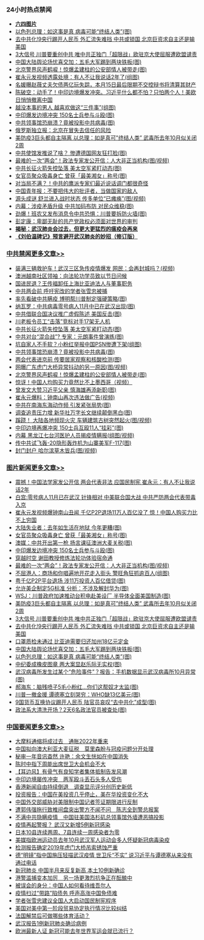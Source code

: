 <div class="catlist">
<h3>24小时热点禁闻</h3>
<ul>
<li><b><a href="64photo" target="_blank">六四图片</a></b></li>
<li><a href="https://github.com/fqnews/bnews/blob/master/topimagenews/20200510/1326159.md">以色列总理：如这事是真 病毒可能“终结人类”(图)</a></li>
<li><a href="https://github.com/fqnews/bnews/blob/master/topimagenews/20200510/1326162.md">去中共化!9央行踢开人民币 外汇流失难挡 中共或锁国 北京巨资求自主还是输美国</a></li>
<li><a href="https://github.com/fqnews/bnews/blob/master/topimagenews/20200510/1326241.md">3大信号 川普要重创中共 唯中共正独门「超限战」欧驻京大使屈服遭欧盟谴责</a></li>
<li><a href="https://github.com/fqnews/bnews/blob/master/topimagenews/20200510/1326160.md">中国大陆舆论场忧喜交加：五毛大军踢到两块铁板(图)</a></li>
<li><a href="https://github.com/fqnews/bnews/blob/master/cbnews/20200511/1326544.md">北京警界风声鹤唳！惊爆孟建柱的公安部情人被带走(图)</a></li>
<li><a href="https://github.com/fqnews/bnews/blob/master/cbnews/20200511/1326407.md">崔永元发视频透露处境：有人不让我说话2年了(组图)</a></li>
<li><a href="https://github.com/fqnews/bnews/blob/master/yule/20200511/1326336.md">名媛曝赵薇丈夫欠债两亿玩失踪，本月15日最后限期不交控辩书将清算其财产</a></li>
<li><a href="https://github.com/fqnews/bnews/blob/master/cbnews/20200511/1326377.md">陈破空：动手了！中印边境爆发冲突。习近平什么都不怕？只怕两个人！美欧日悄悄撤离中国 </a></li>
<li><a href="https://github.com/fqnews/bnews/blob/master/funmedia/20200511/1326376.md">越没本事的男人 越喜欢做这“三件事”(组图)</a></li>
<li><a href="https://github.com/fqnews/bnews/blob/master/topimagenews/20200511/1326514.md">中印爆发边境冲突 150名士兵参与斗殴(图)</a></li>
<li><a href="https://github.com/fqnews/bnews/blob/master/cbnews/20200511/1326557.md">中共领事馆恐崩溃？竟被投影中共病毒(图)</a></li>
<li><a href="https://github.com/fqnews/bnews/blob/master/comments/20200511/1326394.md">俄罗斯独立报：北京在冒失去信任的风险</a></li>
<li><a href="https://github.com/fqnews/bnews/blob/master/topimagenews/20200510/1326273.md">美防疫3巨头都自主隔离 以总理：如是真可"终结人类” 武毒所去年10月似关闭2周</a></li>
<li><a href="https://github.com/fqnews/bnews/blob/master/cnnews/hknews/20200511/1326412.md">中共使馆发推说了啥？ 惨遭德国网友狂打脸(图)</a></li>
<li><a href="https://github.com/fqnews/bnews/blob/master/topimagenews/20200511/1326429.md">最难的一次“两会”！政法专家发公开信：人大非正当机构(图/视频)</a></li>
<li><a href="https://github.com/fqnews/bnews/blob/master/cbnews/20200511/1326572.md">中共长征火箭失控坠落 美太空军紧盯动态(图)</a></li>
<li><a href="https://github.com/fqnews/bnews/blob/master/topimagenews/20200511/1326612.md">女官员聚众吸毒身亡 曾获「最美湘女」称号(图)</a></li>
<li><a href="https://github.com/fqnews/bnews/blob/master/comments/20200510/1326245.md">对当局不满？！中共的鹰派专家们最近说话调门都很奇怪</a></li>
<li><a href="https://github.com/fqnews/bnews/blob/master/baitai/20200510/1326280.md">中国青年报：不要把伟大的批评者，当做国家的敌人</a></li>
<li><a href="https://github.com/fqnews/bnews/blob/master/cbnews/20200511/1326500.md">源头成谜 舒兰进入战时状态 传多单位“已瘫痪”(图/视频)</a></li>
<li><a href="https://github.com/fqnews/bnews/blob/master/cbnews/20200511/1326322.md">内幕：涉疫矛盾升级 中共加码布防 对民众维稳(图)</a></li>
<li><a href="https://github.com/fqnews/bnews/blob/master/cnnews/20200511/1326668.md">劲爆！班农又发布消息令中共恐惧：川普要拆防火墙(图)</a></li>
<li><a href="https://github.com/fqnews/bnews/blob/master/cbnews/20200511/1326355.md">彭定康：卑鄙无耻的共产党政权必须面对世界的审判</a></li>
<li><b><a href="https://github.com/fqnews/bnews/blob/master/comments/20200211/1275071.md" target="_blank">揭秘：武汉肺炎会过去，但更大更猛烈的瘟疫会再来</a></b></li>
<li><b><a href="https://github.com/fqnews/bnews/blob/master/comments/20200207/1272816.md" target="_blank">《刘伯温碑记》预言避开武汉肺炎的妙招（修订版）</a></b></li>
</ul>
</div>

<div class="catlist">
<h3><a href="https://github.com/fqnews/bnews/blob/master/cbnews/" target="_blank">中共禁闻</a><span><a href="https://github.com/fqnews/bnews/blob/master/cbnews/" target="_blank" rel="nofollow">更多文章>></a></span></h3>
<ul>
<li><a href="https://github.com/fqnews/bnews/blob/master/cbnews/20200511/1326734.md" target="_blank">装满三辆救护车！武汉三区急传疫情爆发 网民：会再封城吗？(视频)</a></li>
<li><a href="https://github.com/fqnews/bnews/blob/master/cbnews/20200511/1326629.md" target="_blank">澳洲越南社区领袖：向法轮功学员致以节日问候</a></li>
<li><a href="https://github.com/fqnews/bnews/blob/master/cbnews/20200511/1326717.md" target="_blank">国进民退？王传福卸任上海比亚迪法人与董事职务</a></li>
<li><a href="https://github.com/fqnews/bnews/blob/master/cbnews/20200511/1326684.md" target="_blank">中共两会前 呼吁宪改的学者张雪忠被捕</a></li>
<li><a href="https://github.com/fqnews/bnews/blob/master/cbnews/20200511/1326677.md" target="_blank">率先看破中共瞒疫 博明帮川普制定强硬策略(图)</a></li>
<li><a href="https://github.com/fqnews/bnews/blob/master/cbnews/20200511/1326676.md" target="_blank">纳瓦罗：中共病毒零号病人11月中已在武汉出现(图)</a></li>
<li><a href="https://github.com/fqnews/bnews/blob/master/cbnews/20200511/1326672.md" target="_blank">中共借联合国决议推广虚假陈述 美国反击(图)</a></li>
<li><a href="https://github.com/fqnews/bnews/blob/master/cbnews/20200511/1326646.md" target="_blank">川老板令员工“击落”竞标对手17架无人机</a></li>
<li><a href="https://github.com/fqnews/bnews/blob/master/cbnews/20200511/1326572.md" target="_blank">中共长征火箭失控坠落 美太空军紧盯动态(图)</a></li>
<li><a href="https://github.com/fqnews/bnews/blob/master/cbnews/20200511/1326571.md" target="_blank">中共对台“混合战”? 专家：元朗事件曾演练(图)</a></li>
<li><a href="https://github.com/fqnews/bnews/blob/master/cbnews/20200511/1326570.md" target="_blank">坑自家人不手软？小粉红举报中国PSN惨遭下架(组图)</a></li>
<li><a href="https://github.com/fqnews/bnews/blob/master/cbnews/20200511/1326557.md" target="_blank">中共领事馆恐崩溃？竟被投影中共病毒(图)</a></li>
<li><a href="https://github.com/fqnews/bnews/blob/master/cbnews/20200511/1326556.md" target="_blank">两会代表进京前 传要居家观察和核酸检测(图)</a></li>
<li><a href="https://github.com/fqnews/bnews/blob/master/cbnews/20200511/1326552.md" target="_blank">网曝广东虎门大桥异常抖动的另一原因(图/视频)</a></li>
<li><a href="https://github.com/fqnews/bnews/blob/master/cbnews/20200511/1326544.md" target="_blank">北京警界风声鹤唳！惊爆孟建柱的公安部情人被带走(图)</a></li>
<li><a href="https://github.com/fqnews/bnews/blob/master/cbnews/20200511/1326543.md" target="_blank">惊讶！中国人均购买力竟然比不上墨西哥（视频）</a></li>
<li><a href="https://github.com/fqnews/bnews/blob/master/cbnews/20200511/1326536.md" target="_blank">曾发文大赞习近平父亲 慎海雄再添新职(图)</a></li>
<li><a href="https://github.com/fqnews/bnews/blob/master/cbnews/20200511/1326535.md" target="_blank">崔永元爆料：钟南山再次违法做广告(视频)</a></li>
<li><a href="https://github.com/fqnews/bnews/blob/master/cbnews/20200511/1326517.md" target="_blank">中共在南海东海动作频 引发紧张局势(图)</a></li>
<li><a href="https://github.com/fqnews/bnews/blob/master/cbnews/20200511/1326516.md" target="_blank">调查追责压力增 新华社万字长文继续颠倒黑白(图)</a></li>
<li><a href="https://github.com/fqnews/bnews/blob/master/cbnews/20200511/1326515.md" target="_blank">蹊跷！ 大陆各地频现火灾 车辆建筑古树突然起火(图/视频)</a></li>
<li><a href="https://github.com/fqnews/bnews/blob/master/cbnews/20200511/1326511.md" target="_blank">中印边境再爆冲突 150士兵互殴11人“挂彩”(图)</a></li>
<li><a href="https://github.com/fqnews/bnews/blob/master/cbnews/20200511/1326510.md" target="_blank">内幕 黑龙江七台河医护人员揭疫情瞒报(组图/视频)</a></li>
<li><a href="https://github.com/fqnews/bnews/blob/master/cbnews/20200511/1326502.md" target="_blank">传中共试飞轰-20隐形轰炸机为山寨美军F-117(图)</a></li>
<li><a href="https://github.com/fqnews/bnews/blob/master/cbnews/20200511/1326501.md" target="_blank">封门封户 哈尔滨草木皆兵(图/视频)</a></li>

</ul>
</div>
<div class="catlist">
<h3><a href="https://github.com/fqnews/bnews/blob/master/topimagenews/" target="_blank">图片新闻</a><span><a href="https://github.com/fqnews/bnews/blob/master/topimagenews/" target="_blank" rel="nofollow">更多文章>></a></span></h3>
<ul>
<li><a href="https://github.com/fqnews/bnews/blob/master/topimagenews/20200511/1326733.md" target="_blank">震撼！中国法学家发公开信 两会代表非法 应国民制宪 崔永元：有人不让我说话2年</a></li>
<li><a href="https://github.com/fqnews/bnews/blob/master/topimagenews/20200511/1326708.md" target="_blank">白宫:零号病人11月已在武汉 针锋相对 中美联合国大战 中共严防两会代表带毒入京</a></li>
<li><a href="https://github.com/fqnews/bnews/blob/master/topimagenews/20200511/1326691.md" target="_blank">崔永元发视频爆钟南山丑闻 千亿P2P退场11万人百亿没了 惊！中国人购买力比不上穷国</a></li>
<li><a href="https://github.com/fqnews/bnews/blob/master/topimagenews/20200511/1326613.md" target="_blank">大陆失业者：去年如生活在地狱 今年更糟(图)</a></li>
<li><a href="https://github.com/fqnews/bnews/blob/master/topimagenews/20200511/1326612.md" target="_blank">女官员聚众吸毒身亡 曾获「最美湘女」称号(图)</a></li>
<li><a href="https://github.com/fqnews/bnews/blob/master/topimagenews/20200511/1326555.md" target="_blank">澳媒：中共开出第一枪 扬言课征澳洲大麦关税(图)</a></li>
<li><a href="https://github.com/fqnews/bnews/blob/master/topimagenews/20200511/1326514.md" target="_blank">中印爆发边境冲突 150名士兵参与斗殴(图)</a></li>
<li><a href="https://github.com/fqnews/bnews/blob/master/comments/20200511/1322384.md" target="_blank">穿越时空 谢田教授修炼法轮功体验宿命通</a></li>
<li><a href="https://github.com/fqnews/bnews/blob/master/topimagenews/20200511/1326429.md" target="_blank">最难的一次“两会”！政法专家发公开信：人大非正当机构(图/视频)</a></li>
<li><a href="https://github.com/fqnews/bnews/blob/master/topimagenews/20200511/1326417.md" target="_blank">不屈港人：商场和你唱遍地开花走入街头 警旺角狂抓逾百人(组图)</a></li>
<li><a href="https://github.com/fqnews/bnews/blob/master/topimagenews/20200511/1326416.md" target="_blank">粤千亿P2P平台退场 涉11万投资人百亿借贷(图)</a></li>
<li><a href="https://github.com/fqnews/bnews/blob/master/topimagenews/20200511/1326406.md" target="_blank">允许美企制定5G标准 分析：不涉及解封华为(图)</a></li>
<li><a href="https://github.com/fqnews/bnews/blob/master/topimagenews/20200511/1326300.md" target="_blank">WSJ：川普政府加速推动台积电赴美设厂 半导体全面美国制造(图)</a></li>
<li><a href="https://github.com/fqnews/bnews/blob/master/topimagenews/20200510/1326273.md" target="_blank">美防疫3巨头都自主隔离 以总理：如是真可&#8221;终结人类” 武毒所去年10月似关闭2周</a></li>
<li><a href="https://github.com/fqnews/bnews/blob/master/topimagenews/20200510/1326241.md" target="_blank">3大信号 川普要重创中共 唯中共正独门「超限战」欧驻京大使屈服遭欧盟谴责</a></li>
<li><a href="https://github.com/fqnews/bnews/blob/master/topimagenews/20200510/1326162.md" target="_blank">去中共化!9央行踢开人民币 外汇流失难挡 中共或锁国 北京巨资求自主还是输美国</a></li>
<li><a href="https://github.com/fqnews/bnews/blob/master/topimagenews/20200510/1326161.md" target="_blank">口罩质检未通过 比亚迪需要归还加州18亿元定金</a></li>
<li><a href="https://github.com/fqnews/bnews/blob/master/topimagenews/20200510/1326160.md" target="_blank">中国大陆舆论场忧喜交加：五毛大军踢到两块铁板(图)</a></li>
<li><a href="https://github.com/fqnews/bnews/blob/master/topimagenews/20200510/1326159.md" target="_blank">以色列总理：如这事是真 病毒可能“终结人类”(图)</a></li>
<li><a href="https://github.com/fqnews/bnews/blob/master/topimagenews/20200510/1326109.md" target="_blank">中纪委成橡皮图章 两大案显赵乐际无实权(图)</a></li>
<li><a href="https://github.com/fqnews/bnews/blob/master/topimagenews/20200510/1325959.md" target="_blank">武汉病毒所发生过某个“危险事件”？报告：手机数据显示武汉病毒所10月异常(图)</a></li>
<li><a href="https://github.com/fqnews/bnews/blob/master/topimagenews/20200510/1325884.md" target="_blank">郝海东：脑残喷子5毛小粉红&#8230;你们这帮奴才太监(图)</a></li>
<li><a href="https://github.com/fqnews/bnews/blob/master/topimagenews/20200510/1325823.md" target="_blank">川普一撤金援 谭德塞立刻哭穷：WHO缺13亿美元(图)</a></li>
<li><a href="https://github.com/fqnews/bnews/blob/master/topimagenews/20200510/1325782.md" target="_blank">9国货币互换协议踢开人民币 陆官员哀叹“去中共化”成型(图)</a></li>
<li><a href="https://github.com/fqnews/bnews/blob/master/topimagenews/20200510/1325769.md" target="_blank">政法系大清洗开场？2天6名政法官员被查处(图)</a></li>

</ul>
</div>
<div class="catlist">
<h3><a href="https://github.com/fqnews/bnews/blob/master/headline/" target="_blank">中国要闻</a><span><a href="https://github.com/fqnews/bnews/blob/master/headline/" target="_blank" rel="nofollow">更多文章>></a></span></h3>
<ul>
<li><a href="https://github.com/fqnews/bnews/blob/master/headline/20200511/1326741.md" target="_blank">大摩料通缩将成过去　通胀2022年重来</a></li>
<li><a href="https://github.com/fqnews/bnews/blob/master/headline/20200511/1326740.md" target="_blank">中国拟向澳大利亚大麦征税　莫里森盼与冠疫问题分开处理</a></li>
<li><a href="https://github.com/fqnews/bnews/blob/master/headline/20200511/1326725.md" target="_blank">秘审一年音讯杳然   许艳：余文生恍如在中国消失</a></li>
<li><a href="https://github.com/fqnews/bnews/blob/master/headline/20200511/1326724.md" target="_blank">陈时中指下周能出席世卫大会机会不大</a></li>
<li><a href="https://github.com/fqnews/bnews/blob/master/headline/20200511/1326723.md" target="_blank">【耳边风】有骨气有良知学者集体抵制告发风潮</a></li>
<li><a href="https://github.com/fqnews/bnews/blob/master/headline/20200511/1326722.md" target="_blank">中印边境屡传冲突　两军殴斗丢石头多人受伤</a></li>
<li><a href="https://github.com/fqnews/bnews/blob/master/headline/20200511/1326721.md" target="_blank">香港新闻自由持续倒退　调查显示评分创历史新低</a></li>
<li><a href="https://github.com/fqnews/bnews/blob/master/headline/20200511/1326714.md" target="_blank">投资报告：中国在美投资几乎停止，美在华投资变化不大</a></li>
<li><a href="https://github.com/fqnews/bnews/blob/master/headline/20200511/1326713.md" target="_blank">中国外交部威胁对美限制中国记者签证期限进行反制</a></li>
<li><a href="https://github.com/fqnews/bnews/blob/master/headline/20200511/1326712.md" target="_blank">遭郭伟强拖行致椎间盘突出警方不闻不问　陈志全到警总报案</a></li>
<li><a href="https://github.com/fqnews/bnews/blob/master/headline/20200511/1326711.md" target="_blank">不满中共隐瞒疫情　中国驻美国洛杉矶总领事馆外墙遭恶搞投影</a></li>
<li><a href="https://github.com/fqnews/bnews/blob/master/headline/20200511/1326707.md" target="_blank">疫情再起警报？ 武汉又新增5例新冠感染</a></li>
<li><a href="https://github.com/fqnews/bnews/blob/master/headline/20200511/1326696.md" target="_blank">日本10县连续两周、7县连续一周感染者为零</a></li>
<li><a href="https://github.com/fqnews/bnews/blob/master/headline/20200511/1326690.md" target="_blank">美媒指欧洲运动员去年10月武汉军人运动会多人怀疑新冠病毒染疫</a></li>
<li><a href="https://github.com/fqnews/bnews/blob/master/headline/20200511/1326683.md" target="_blank">检测报告确定2019年虎门大桥吊索锈蚀严重</a></li>
<li><a href="https://github.com/fqnews/bnews/blob/master/headline/20200511/1326680.md" target="_blank">德“明镜”指中国施压轻描武汉疫情 世卫斥“不实”  说习近平与谭德塞从来没有通过电话</a></li>
<li><a href="https://github.com/fqnews/bnews/blob/master/headline/20200511/1326671.md" target="_blank">新冠肺炎 中国半月来反复新高 本土10例新确诊</a></li>
<li><a href="https://github.com/fqnews/bnews/blob/master/headline/20200511/1326663.md" target="_blank">港警滥捕变本加厉　另一场更激烈抗争正在酝酿中</a></li>
<li><a href="https://github.com/fqnews/bnews/blob/master/headline/20200511/1326553.md" target="_blank">被误会的身分：中国人如何看待维吾尔人</a></li>
<li><a href="https://github.com/fqnews/bnews/blob/master/headline/20200511/1326533.md" target="_blank">疫情扫过“带路”陷债务 呼声高涨中国免债难</a></li>
<li><a href="https://github.com/fqnews/bnews/blob/master/headline/20200511/1326369.md" target="_blank">学者张雪忠建议全国人大启动国民制宪程序</a></li>
<li><a href="https://github.com/fqnews/bnews/blob/master/headline/20200511/1326368.md" target="_blank">美国对美中第一阶段贸易协定执行情况比较纠结</a></li>
<li><a href="https://github.com/fqnews/bnews/blob/master/headline/20200511/1326349.md" target="_blank">法国解禁后可做哪些体育活动？</a></li>
<li><a href="https://github.com/fqnews/bnews/blob/master/headline/20200511/1326348.md" target="_blank">武汉报告1例新冠肺炎确诊病例</a></li>
<li><a href="https://github.com/fqnews/bnews/blob/master/headline/20200511/1326346.md" target="_blank">欧洲最新人证 新冠可能去年世界军运会就已流行？</a></li>

</ul>
</div>